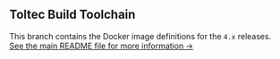 ## Toltec Build Toolchain

This branch contains the Docker image definitions for the `4.x` releases.\
[See the main README file for more information →](https://github.com/toltec-dev/toolchain#readme)
